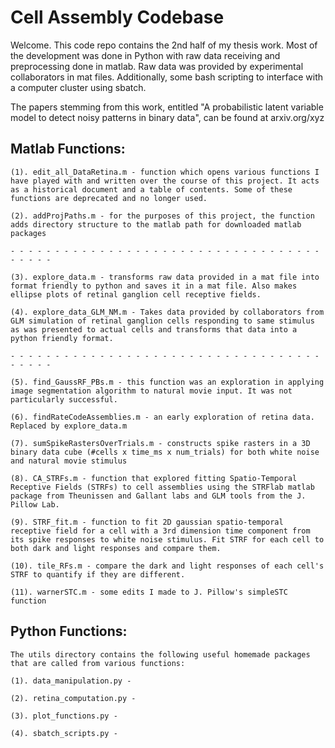# Cell Assembly Codebase

Welcome. This code repo contains the 2nd half of my thesis work. Most of the development was done in Python with raw data receiving and preprocessing done in matlab. Raw data was provided by experimental collaborators in mat files. Additionally, some bash scripting to interface with a computer cluster using sbatch.



The papers stemming from this work, entitled "A probabilistic latent variable model to detect noisy patterns in binary data", can be found at arxiv.org/xyz



## Matlab Functions:

	(1). edit_all_DataRetina.m - function which opens various functions I have played with and written over the course of this project. It acts as a historical document and a table of contents. Some of these functions are deprecated and no longer used.

	(2). addProjPaths.m - for the purposes of this project, the function adds directory structure to the matlab path for downloaded matlab packages

	- - - - - - - - - - - - - - - - - - - - - - - - - - - - - - - - - - - - - - - - 

	(3). explore_data.m - transforms raw data provided in a mat file into format friendly to python and saves it in a mat file. Also makes ellipse plots of retinal ganglion cell receptive fields.

	(4). explore_data_GLM_NM.m - Takes data provided by collaborators from GLM simulation of retinal ganglion cells responding to same stimulus as was presented to actual cells and transforms that data into a python friendly format.

	- - - - - - - - - - - - - - - - - - - - - - - - - - - - - - - - - - - - - - - - 

	(5). find_GaussRF_PBs.m - this function was an exploration in applying image segmentation algorithm to natural movie input. It was not particularly successful.

	(6). findRateCodeAssemblies.m - an early exploration of retina data. Replaced by explore_data.m

	(7). sumSpikeRastersOverTrials.m - constructs spike rasters in a 3D binary data cube (#cells x time_ms x num_trials) for both white noise and natural movie stimulus

	(8). CA_STRFs.m - function that explored fitting Spatio-Temporal Receptive Fields (STRFs) to cell assemblies using the STRFlab matlab package from Theunissen and Gallant labs and GLM tools from the J. Pillow Lab.

	(9). STRF_fit.m - function to fit 2D gaussian spatio-temporal receptive field for a cell with a 3rd dimension time component from its spike responses to white noise stimulus. Fit STRF for each cell to both dark and light responses and compare them.

	(10). tile_RFs.m - compare the dark and light responses of each cell's STRF to quantify if they are different.

	(11). warnerSTC.m - some edits I made to J. Pillow's simpleSTC function

	




## Python Functions:

	The utils directory contains the following useful homemade packages that are called from various functions:

	(1). data_manipulation.py - 

	(2). retina_computation.py -

	(3). plot_functions.py - 

	(4). sbatch_scripts.py -  